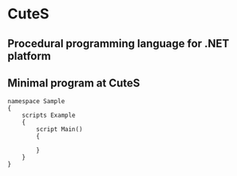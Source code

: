 # CuteS 
## Procedural programming language for .NET platform

## Minimal program at CuteS

```CuteS
namespace Sample
{
	scripts Example
	{
		script Main() 
		{
			
		} 
	}
}
```
